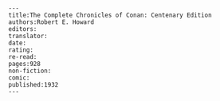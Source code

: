 
    ---
    title:The Complete Chronicles of Conan: Centenary Edition
    authors:Robert E. Howard
    editors:
    translator:
    date:
    rating:
    re-read:
    pages:928
    non-fiction:
    comic:
    published:1932
    ---

    